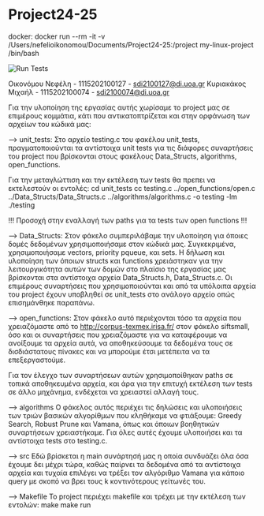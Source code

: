 # Project24-25

docker: docker run --rm -it -v /Users/nefelioikonomou/Documents/Project24-25:/project my-linux-project /bin/bash

![Run Tests](https://github.com/sdi2100127/Project24-25/actions/workflows/runing-tests.yml/badge.svg)

Οικονόμου Νεφέλη - 1115202100127 - sdi2100127@di.uoa.gr
Κυριακάκος Μιχαήλ - 1115202100074 - sdi2100074@di.uoa.gr

Για την υλοποίηση της εργασίας αυτής χωρίσαμε το project μας σε επιμέρους κομμάτια, κάτι που αντικατοπτρίζεται και στην ορφάνωση των αρχείων του κώδικά μας:

--> unit_tests:
Στο αρχείο testing.c του φακέλου unit_tests, πραγματοποιούνται τα αντίστοιχα unit tests για τις διάφορες συναρτήσεις του project που βρίσκονται στους φακέλους Data_Structs, algorithms, open_functions.

Για την μεταγλώττιση και την εκτέλεση των tests θα πρεπει να εκτελεστούν οι εντολές:
cd unit_tests
cc testing.c ../open_functions/open.c ../Data_Structs/Data_Structs.c ../algorithms/algorithms.c -o testing -lm
./testing

!!! Προσοχή στην εναλλαγή των paths για τα tests των open functions !!!

--> Data_Structs:
Στον φάκελο συμπεριλάβαμε την υλοποίηση για όποιες δομές δεδομένων χρησιμοποιήσαμε στον κώδικά μας. Συγκεκριμένα, χρησιμοποιήσαμε vectors, priority pqueue, και sets. Η δήλωση και υλοποίηση των όποιων structs και functions χρειάστηκαν για την λειτουργικότητα αυτών των δομών στο πλαίσιο της εργασίας μας βρίσκονται στα αντίστοιχα αρχεία Data_Structs.h, Data_Structs.c. Οι επιμέρους συναρτήσεις που χρησιμοποιούνται και από τα υπόλοιπα αρχεία του project έχουν υποβληθεί σε unit_tests στο ανάλογο αρχείο οπώς επισημάνθηκε παραπάνω.

--> open_functions:
Στον φάκελο αυτό περιέχονται τόσο τα αρχεία που χρειαζόμαστε από το http://corpus-texmex.irisa.fr/ στον φάκελο siftsmall, όσο και οι συναρτήσεις που χρειαζόμαστε για να καταφέρουμε να ανοίξουμε τα αρχεία αυτά, να αποθηκεύσουμε τα δεδομένα τους σε δισδιάστατους πίνακες και να μπορούμε έτσι μετέπειτα να τα επεξεργαστούμε.

Για τον έλεγχο των συναρτήσεων αυτών χρησιμοποίθηκαν paths σε τοπικά αποθηκευμένα αρχεία, και άρα για την επιτυχή εκτέλεση των tests σε άλλο μηχάνημα, ενδέχεται να χρειαστεί αλλαγή τους.

--> algorithms
Ο φάκελος αυτός περιέχει τις δηλώσεις και υλοποιήσεις των τριών βασικών αλγορίθμων που κληθήκαμε να φτιάξουμε: Greedy Search, Robust  Prune και Vamana, όπως και όποιων βοηθητικών συναρτήσεων χρειαστήκαμε. Για όλες αυτές έχουμε υλοποιήσει και τα αντίστοιχα tests στο testing.c.

--> src
Εδώ βρίσκεται η main συνάρτησή μας η οποία συνδυάζει όλα όσα έχουμε δει μέχρι τώρα, καθώς παίρνει τα δεδομένα από τα αντίστοιχα αρχεία και τυχαία επιλέγει να τρέξει τον αλγόριθμο Vamana για κάποιο query με σκοπό να βρει τους k κοντινότερους γείτωνές του.

--> Makefile
Το project περιέχει makefile και τρέχει με την εκτέλεση των εντολών: 
make 
make run
